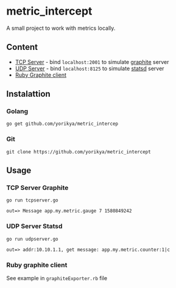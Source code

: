 # metric_intercept
A small project to work with metrics locally.

## Content
* [TCP Server](#tcp-server-graphite) - bind `localhost:2001` to simulate [graphite](https://graphite.readthedocs.io/en/latest/feeding-carbon.html) server
* [UDP Server](#udp-server-statsd) - bind `localhost:8125` to simulate [statsd](https://github.com/statsd/statsd) server
* [Ruby Graphite client](#ruby-graphite-client)

## Instalattion
### Golang
```
go get github.com/yorikya/metric_intercep
```

### Git 
```
git clone https://github.com/yorikya/metric_intercept
```

## Usage
### TCP Server Graphite
```
go run tcpserver.go

out=> Message app.my.metric.gauge 7 1580849242
```

### UDP Server Statsd
```
go run udpserver.go

out=> addr:10.10.1.1, get message: app.my.metric.counter:1|c

```

### Ruby graphite client
See example in `graphiteExporter.rb` file
